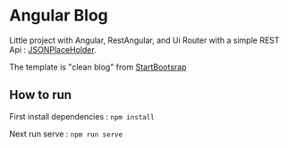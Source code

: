 # Angular Blog

Little project with Angular, RestAngular, and Ui Router with a simple REST Api : [JSONPlaceHolder](http://jsonplaceholder.typicode.com/).

The template is "clean blog" from [StartBootsrap](http://startbootstrap.com/template-overviews/clean-blog/)


## How to run 
First install dependencies : `npm install` 

Next run serve : `npm run serve`
